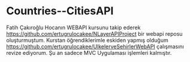# Countries--CitiesAPI

Fatih Çakıroğlu Hocanın WEBAPI kursunu takip ederek https://github.com/ertugrulocakee/NLayerAPIProject bir webapi reposu oluşturmuştum. Kurstan öğrendiklerimle 
eskiden yapmış olduğum https://github.com/ertugrulocakee/UlkelerveSehirlerWebAPI çalışmasını revize ediyorum. Şu an sadece MVC Uygulaması işlemleri
kalmıştır.
